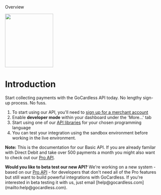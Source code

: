 <!-- NAV SECTION HEADER -->
<h0>Overview</h0>
<!-- NAV SECTION HEADER -->

<img src="https://gc-misc.s3.amazonaws.com/images/api-docs-illo@2x.png" width="159" height="177">

# Introduction

<p class="intro">Start collecting payments with the GoCardless API today. No lengthy sign-up process. No fuss.</p>

1. To start using our API, you'll need to [sign up for a merchant account](https://gocardless.com/merchants/new)
2. Enable **developer mode** within your dashboard under the 'More...' tab
3. Start using one of our [API libraries](/#official-libraries) for your chosen programming language
4. You can test your integration using the sandbox environment before working in the live environment.

<p class="well-notice u-margin-Vl">
<strong>Note:</strong> This is the documentation for our Basic API. If you are
already familar with Direct Debit and take over 500 payments a month you might
also want to check out our
<a href="https://developer.gocardless.com/pro">Pro API</a>.
</p>

<p class="well-notice u-margin-Vl">
<strong>Would you like to beta test our new API?</strong> We're working on a new system - based on our
<a href="https://developer.gocardless.com/pro">Pro API</a> - for developers that don't need all of the Pro features but still want to build powerful integrations with GoCardless. If you're interested in beta testing it with us, just email [help@gocardless.com](mailto:help@gocardless.com).
</p>
